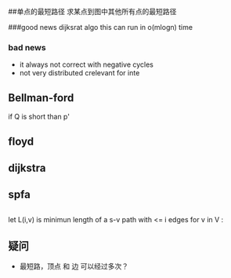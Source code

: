 ##单点的最短路径
求某点到图中其他所有点的最短路径

###good news dijksrat algo
this can run in o(mlogn) time 
### bad news
* it always not correct with negative cycles 
* not very distributed crelevant for inte

## Bellman-ford 
if Q is short than p' 

## floyd 

## dijkstra

## spfa 
## 
let L(i,v)  is minimun length of a s-v path with <= i edges
for v in V :
   


## 疑问
* 最短路，顶点 和 边 可以经过多次？